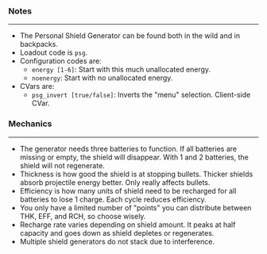### Notes
---
- The Personal Shield Generator can be found both in the wild and in backpacks.
- Loadout code is `psg`.
- Configuration codes are:
	- `energy [1-6]`: Start with this much unallocated energy.
	- `noenergy`: Start with no unallocated energy.
- CVars are:
	- `psg_invert [true/false]`: Inverts the "menu" selection. Client-side CVar.

### Mechanics
---
- The generator needs three batteries to function. If all batteries are missing or empty, the shield will disappear. With 1 and 2 batteries, the shield will not regenerate.
- Thickness is how good the shield is at stopping bullets. Thicker shields absorb projectile energy better. Only really affects bullets.
- Efficiency is how many units of shield need to be recharged for all batteries to lose 1 charge. Each cycle reduces efficiency.
- You only have a limited number of "points" you can distribute between THK, EFF, and RCH, so choose wisely.
- Recharge rate varies depending on shield amount. It peaks at half capacity and goes down as shield depletes or regenerates.
- Multiple shield generators do not stack due to interference.
